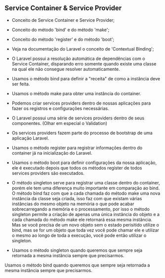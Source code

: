 ## Service Container & Service Provider
- Conceito de Service Container e Service Provider;
- Conceito do método 'bind' e do método 'make';
- Conceito do método 'register' e do método 'boot';
- Veja na documentação do Laravel o conceito de 'Contextual Binding';

- O Laravel possui a resolução automática de dependências com o Service Container, disparando erro somente quando existe uma classe na qual ele não consegue resolver automaticamente.

- Usamos o método bind para definir a "receita" de como a instância deve ser feita.

- Usamos o método make para obter uma instância do container.

- Podemos criar services providers dentro de nossas aplicações para fazer os registros e configurações necessárias.

- O Laravel possui uma série de services providers dentro de seus componentes. (Olhar em especial o Validation)

- Os services providers fazem parte do processo de bootstrap de uma aplicação Laravel.

- Usamos o método register
para registrar informações dentro do container já na inicialização do Laravel.

- Usamos o método boot
para definir configurações da nossa aplicação, ele é executado depois que todos os métodos register
de todos services providers são executados.

- O método singleton serve para registrar uma classe dentro do container, porém ele tem uma diferença muito importante em comparação ao bind. O método bind faz com que a cada chamada do método make uma nova instância da classe seja criada, isso faz com que existam várias instâncias do mesmo objeto na memória o que pode acabar sobrecarregando a memória e o processamento, por isso o método singleton permite a criação de apenas uma única instância do objeto e a cada chamada do método make ele retornará essa mesma instância. Mas se você precisa de um novo objeto sem o estado perisitido utilize o bind, mas se for um objeto que toda vez você pode chamar ele e utilizar o mesmo ao longo de toda a execução, você pode então utilizar o singleton.

- Usamos o método singleton quando queremos que sempre seja retornada a mesma instância sempre que precisarmos.

Usamos o método bind quando queremos que sempre seja retornada a mesma instância sempre que precisarmos.